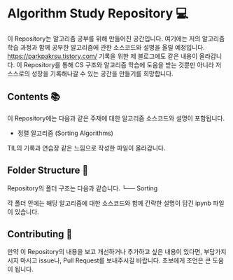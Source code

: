 # Algorithm Study Repository 💻

이 Repository는 알고리즘 공부를 위해 만들어진 공간입니다. 
여기에는 저의 알고리즘 학습 과정과 함께 공부한 알고리즘에 관한 소스코드와 설명을 올릴 예정입니다. 
https://parkpakrsu.tistory.com/ 기록을 위한 제 블로그에도 같은 내용이 올라갑니다.
이 Repository를 통해 CS 구조와 알고리즘 학습에 도움을 받는 것뿐만 아니라 저 스스로의 성장을 기록해나갈 수 있는 공간을 만들기를 희망합니다.

## Contents 📚

이 Repository에는 다음과 같은 주제에 대한 알고리즘 소스코드와 설명이 포함됩니다.
- 정렬 알고리즘 (Sorting Algorithms)

TIL의 기록과 연습장 같은 느낌으로 작성한 파일이 올라갑니다.

## Folder Structure 📂

Repository의 폴더 구조는 다음과 같습니다.
└── Sorting 

각 폴더 안에는 해당 알고리즘에 대한 소스코드와 함께 간략한 설명이 담긴 ipynb 파일이 있습니다.

## Contributing 🤝

만약 이 Repository의 내용을 보고 개선하거나 추가하고 싶은 내용이 있다면, 부담가지시지 마시고 issue나, Pull Request를 보내주시길 바랍니다. 
초보에게 조언은 큰 도움이 됩니다.


